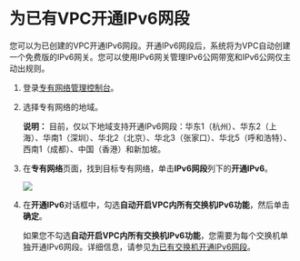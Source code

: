 # 为已有VPC开通IPv6网段

您可以为已创建的VPC开通IPv6网段。开通IPv6网段后，系统将为VPC自动创建一个免费版的IPv6网关。您可以使用IPv6网关管理IPv6公网带宽和IPv6公网仅主动出规则。

1.  登录[专有网络管理控制台](https://vpcnext.console.aliyun.com/vpc)。

2.  选择专有网络的地域。

    **说明：** 目前，仅以下地域支持开通IPv6网段：华东1（杭州）、华东2（上海）、华南1（深圳）、华北2（北京）、华北3（张家口）、华北5（呼和浩特）、西南1（成都）、中国（香港）和新加坡。

3.  在**专有网络**页面，找到目标专有网络，单击**IPv6网段**列下的**开通IPv6**。

    ![](https://static-aliyun-doc.oss-accelerate.aliyuncs.com/assets/img/zh-CN/8816328951/p33772.png)

4.  在**开通IPv6**对话框中，勾选**自动开启VPC内所有交换机IPv6功能**，然后单击**确定**。

    如果您不勾选**自动开启VPC内所有交换机IPv6功能**，您需要为每个交换机单独开通IPv6网段。详细信息，请参见[为已有交换机开通IPv6网段](/intl.zh-CN/用户指南/交换机开启IPv6/为已有交换机开通IPv6网段.md)。


